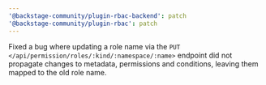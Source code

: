 ```yaml
---
'@backstage-community/plugin-rbac-backend': patch
'@backstage-community/plugin-rbac': patch
---
```


Fixed a bug where updating a role name via the `PUT </api/permission/roles/:kind/:namespace/:name>` endpoint did not propagate changes to metadata, permissions and conditions, leaving them mapped to the old role name.
